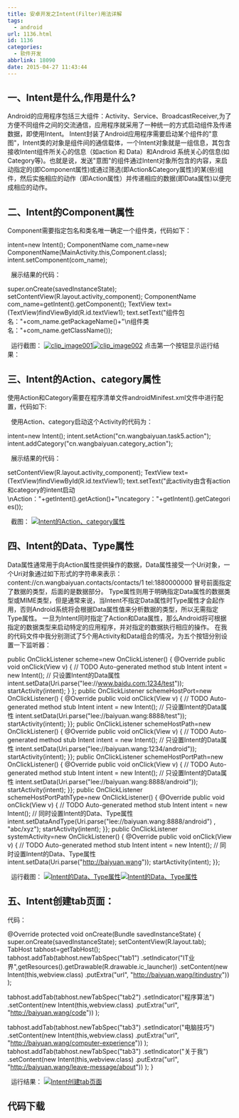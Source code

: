 ```yaml
---
title: 安卓开发之Intent(Filter)用法详解
tags:
  - android
url: 1136.html
id: 1136
categories:
  - 软件开发
abbrlink: 18090
date: 2015-04-27 11:43:44
---
```


一、Intent是什么,作用是什么?
------------------

Android的应用程序包括三大组件：Activity、Service、BroadcastReceiver,为了方便不同组件之间的交流通信，应用程序就采用了一种统一的方式启动组件及传递数据，即使用Intent。 Intent封装了Android应用程序需要启动某个组件的"意图"，Intent类的对象是组件间的通信载体，一个Intent对象就是一组信息，其包含接收Intent组件所关心的信息（如action 和 Data）和Android 系统关心的信息(如Category等)。也就是说，发送"意图"的组件通过Intent对象所包含的内容，来启动指定的(即Component属性)或通过筛选(即Action&Category属性)的某(些)组件，然后实施相应的动作（即Action属性）并传递相应的数据(即Data属性)以便完成相应的动作。

二、Intent的Component属性
--------------------

Component需要指定包名和类名唯一确定一个组件类，代码如下：

intent=new Intent();
ComponentName com_name=new ComponentName(MainActivity.this,Component.class);
intent.setComponent(com_name);

  展示结果的代码：

super.onCreate(savedInstanceState);
setContentView(R.layout.activity_component);
ComponentName com_name=getIntent().getComponent();
TextView text=(TextView)findViewById(R.id.textView1);
text.setText("组件包名："+com\_name.getPackageName()+"\\n组件类名："+com\_name.getClassName());

  运行截图： [![clip_image001](http://baiyuan.wang/wp-content/uploads/2015/04/clip_image001_thumb.png "clip_image001")![clip_image002](http://baiyuan.wang/wp-content/uploads/2015/04/clip_image002_thumb.png "clip_image002")](http://baiyuan.wang/wp-content/uploads/2015/04/clip_image001.png) 点击第一个按钮显示运行结果：  

三、Intent的Action、category属性
--------------------------

使用Action和Category需要在程序清单文件androidMinifest.xml文件中进行配置，代码如下:

<activity
android:name=".Action">
<intent-filter>
<action android:name="cn.wangbaiyuan.task5.action" />
<category android:name="android.intent.category.DEFAULT" />

<category android:name="cn.wangbaiyuan.category_action" />
</intent-filter>
</activity>

  使用Action、category启动这个Activity的代码为：

intent=new Intent();
intent.setAction("cn.wangbaiyuan.task5.action");
intent.addCategory("cn.wangbaiyuan.category_action");

  展示结果的代码：

setContentView(R.layout.activity_component);
TextView text=(TextView)findViewById(R.id.textView1);
text.setText("此activity由含有action和category的intent启动\\nAction："+getIntent().getAction()+"\\ncategory："+getIntent().getCategories());

  截图： [![Intent的Action、category属性](http://baiyuan.wang/wp-content/uploads/2015/04/clip_image003_thumb.png "Intent的Action、category属性")](http://baiyuan.wang/wp-content/uploads/2015/04/clip_image003.png)

四、Intent的Data、Type属性
--------------------

Data属性通常用于向Action属性提供操作的数据，Data属性接受一个Uri对象，一个Uri对象通过如下形式的字符串来表示： content://cn.wangbaiyuan.contacts/contacts/1 tel:1880000000 冒号前面指定了数据的类型，后面的是数据部分。 Type属性则用于明确指定Data属性的数据类型或MIME类型，但是通常来说，当Intent不指定Data属性时Type属性才会起作用，否则Android系统将会根据Data属性值来分析数据的类型，所以无需指定Type属性。 一旦为Intent同时指定了Action和Data属性，那么Android将可根据指定的数据类型来启动特定的应用程序，并对指定的数据执行相应的操作。 在我的代码文件中我分别测试了5个用Activity和Data组合的情况，为五个按钮分别设置一下监听器：

public OnClickListener scheme=new OnClickListener() {
@Override
public void onClick(View v) {
// TODO Auto-generated method stub
Intent intent = new Intent();
// 只设置Intent的Data属性
intent.setData(Uri.parse("lee://www.baidu.com:1234/test"));
startActivity(intent);
}
};
public OnClickListener schemeHostPort=new OnClickListener() {
@Override
public void onClick(View v) {
// TODO Auto-generated method stub
Intent intent = new Intent();
// 只设置Intent的Data属性
intent.setData(Uri.parse("lee://baiyuan.wang:8888/test"));
startActivity(intent);
}};
public OnClickListener schemeHostPath=new OnClickListener() {
@Override
public void onClick(View v) {
// TODO Auto-generated method stub
Intent intent = new Intent();
// 只设置Intent的Data属性
intent.setData(Uri.parse("lee://baiyuan.wang:1234/android"));
startActivity(intent);
}};
public OnClickListener schemeHostPortPath=new OnClickListener() {
@Override
public void onClick(View v) {
// TODO Auto-generated method stub
Intent intent = new Intent();
// 只设置Intent的Data属性
intent.setData(Uri.parse("lee://baiyuan.wang:8888/android"));
startActivity(intent);
}};
public OnClickListener schemeHostPortPathType=new OnClickListener() {
@Override
public void onClick(View v) {
// TODO Auto-generated method stub
Intent intent = new Intent();
// 同时设置Intent的Data、Type属性
intent.setDataAndType(Uri.parse("lee://baiyuan.wang:8888/android")
, "abc/xyz");
startActivity(intent);
}};
public OnClickListener systemActivity=new OnClickListener() {
@Override
public void onClick(View v) {
// TODO Auto-generated method stub
Intent intent = new Intent();
// 同时设置Intent的Data、Type属性
intent.setData(Uri.parse("http://baiyuan.wang"));
startActivity(intent);
}};

  运行截图： [![Intent的Data、Type属性](http://baiyuan.wang/wp-content/uploads/2015/04/clip_image005_thumb.jpg "Intent的Data、Type属性")](http://baiyuan.wang/wp-content/uploads/2015/04/clip_image005.jpg)[![Intent的Data、Type属性](http://baiyuan.wang/wp-content/uploads/2015/04/clip_image007_thumb.jpg "Intent的Data、Type属性")](http://baiyuan.wang/wp-content/uploads/2015/04/clip_image007.jpg)  

五、Intent创建tab页面：
----------------

代码：

@Override
protected void onCreate(Bundle savedInstanceState) {
super.onCreate(savedInstanceState);
setContentView(R.layout.tab);
TabHost tabhost=getTabHost();
tabhost.addTab(tabhost.newTabSpec("tab1")
.setIndicator("IT业界",getResources().getDrawable(R.drawable.ic_launcher))
.setContent(new Intent(this,webview.class)
.putExtra("url", "http://baiyuan.wang/itindustry"))
);

tabhost.addTab(tabhost.newTabSpec("tab2")
.setIndicator("程序算法")
.setContent(new Intent(this,webview.class)
.putExtra("url", "http://baiyuan.wang/code"))
);

tabhost.addTab(tabhost.newTabSpec("tab3")
.setIndicator("电脑技巧")
.setContent(new Intent(this,webview.class)
.putExtra("url", "http://baiyuan.wang/computer-experience"))
);
tabhost.addTab(tabhost.newTabSpec("tab3")
.setIndicator("关于我")
.setContent(new Intent(this,webview.class)
.putExtra("url", "http://baiyuan.wang/leave-message/about"))
);
}

  运行结果： [![Intent创建tab页面](http://baiyuan.wang/wp-content/uploads/2015/04/image_thumb9.png "Intent创建tab页面")](http://baiyuan.wang/wp-content/uploads/2015/04/image9.png)  

代码下载
----